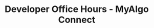 ---
title: "Developer Office Hours - MyAlgo Connect"
description: "This session guide covers how to use MyAlgo Connect, SDK for dApp developers to connect to myAlgo Wallet, enabling dApps to make use of transaction features of myAlgo Wallet. Code snippets and walk-throughs are provided."
type: "course"
category: "Developer Office Hours,Algorand Integrations"
difficulty: "Intermediate"
summary: "Connect MyAlgo Connect, SDK to MyAlgo Wallet for dApps"
file_path: ""
image: "https://assets-global.website-files.com/5e39e095596498a8b9624af1/5ffca6e3e0d8ad9231cc2af6_Portfolio-course---final.png"
link: "https://www.youtube.com/watch?v=6ECpyvir_a4&list=PLpAdAjL5F75CnEULZXsJHhvKB_yPEuRR4&index=9&ab_channel=Algorand"
status: "open"
---